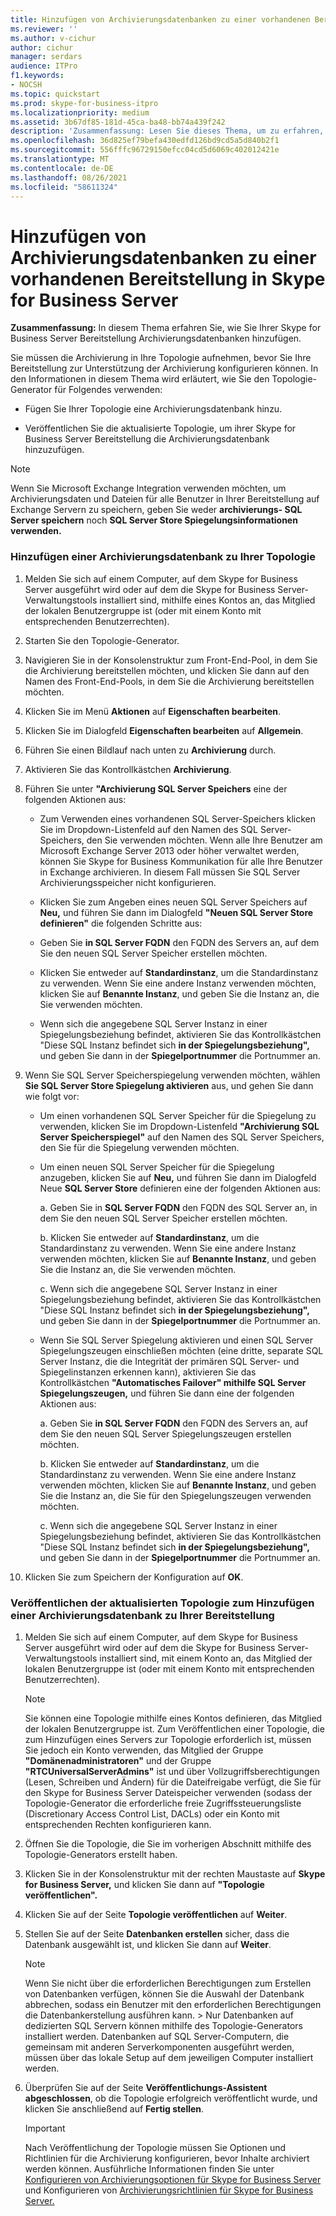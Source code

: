 ```yaml
---
title: Hinzufügen von Archivierungsdatenbanken zu einer vorhandenen Bereitstellung in Skype for Business Server
ms.reviewer: ''
ms.author: v-cichur
author: cichur
manager: serdars
audience: ITPro
f1.keywords:
- NOCSH
ms.topic: quickstart
ms.prod: skype-for-business-itpro
ms.localizationpriority: medium
ms.assetid: 3b67df85-181d-45ca-ba48-bb74a439f242
description: 'Zusammenfassung: Lesen Sie dieses Thema, um zu erfahren, wie Sie Ihrer Skype for Business Server Bereitstellung Archivierungsdatenbanken hinzufügen.'
ms.openlocfilehash: 36d825ef79befa430edfd126bd9cd5a5d840b2f1
ms.sourcegitcommit: 556fffc96729150efcc04cd5d6069c402012421e
ms.translationtype: MT
ms.contentlocale: de-DE
ms.lasthandoff: 08/26/2021
ms.locfileid: "58611324"
---
```

# <a name="add-archiving-databases-to-an-existing-deployment-in-skype-for-business-server"></a>Hinzufügen von Archivierungsdatenbanken zu einer vorhandenen Bereitstellung in Skype for Business Server
 
**Zusammenfassung:** In diesem Thema erfahren Sie, wie Sie Ihrer Skype for Business Server Bereitstellung Archivierungsdatenbanken hinzufügen.
  
Sie müssen die Archivierung in Ihre Topologie aufnehmen, bevor Sie Ihre Bereitstellung zur Unterstützung der Archivierung konfigurieren können. In den Informationen in diesem Thema wird erläutert, wie Sie den Topologie-Generator für Folgendes verwenden:
  
- Fügen Sie Ihrer Topologie eine Archivierungsdatenbank hinzu.
    
- Veröffentlichen Sie die aktualisierte Topologie, um ihrer Skype for Business Server Bereitstellung die Archivierungsdatenbank hinzuzufügen.
    
> [!NOTE]
> Wenn Sie Microsoft Exchange Integration verwenden möchten, um Archivierungsdaten und Dateien für alle Benutzer in Ihrer Bereitstellung auf Exchange Servern zu speichern, geben Sie weder **archivierungs- SQL Server speichern** noch **SQL Server Store Spiegelungsinformationen verwenden.**
  
### <a name="add-an-archiving-database-to-your-topology"></a>Hinzufügen einer Archivierungsdatenbank zu Ihrer Topologie

1. Melden Sie sich auf einem Computer, auf dem Skype for Business Server ausgeführt wird oder auf dem die Skype for Business Server-Verwaltungstools installiert sind, mithilfe eines Kontos an, das Mitglied der lokalen Benutzergruppe ist (oder mit einem Konto mit entsprechenden Benutzerrechten).
    
2. Starten Sie den Topologie-Generator.
    
3. Navigieren Sie in der Konsolenstruktur zum Front-End-Pool, in dem Sie die Archivierung bereitstellen möchten, und klicken Sie dann auf den Namen des Front-End-Pools, in dem Sie die Archivierung bereitstellen möchten.
    
4. Klicken Sie im Menü **Aktionen** auf **Eigenschaften bearbeiten**. 
    
5. Klicken Sie im Dialogfeld **Eigenschaften bearbeiten** auf **Allgemein**.
    
6. Führen Sie einen Bildlauf nach unten zu **Archivierung** durch.
    
7. Aktivieren Sie das Kontrollkästchen **Archivierung**.
    
8. Führen Sie unter **"Archivierung SQL Server Speichers** eine der folgenden Aktionen aus:
    
   - Zum Verwenden eines vorhandenen SQL Server-Speichers klicken Sie im Dropdown-Listenfeld auf den Namen des SQL Server-Speichers, den Sie verwenden möchten. Wenn alle Ihre Benutzer am Microsoft Exchange Server 2013 oder höher verwaltet werden, können Sie Skype for Business Kommunikation für alle Ihre Benutzer in Exchange archivieren. In diesem Fall müssen Sie SQL Server Archivierungsspeicher nicht konfigurieren.
    
   - Klicken Sie zum Angeben eines neuen SQL Server Speichers auf **Neu,** und führen Sie dann im Dialogfeld **"Neuen SQL Server Store definieren"** die folgenden Schritte aus:
    
   - Geben Sie **in SQL Server FQDN** den FQDN des Servers an, auf dem Sie den neuen SQL Server Speicher erstellen möchten.
    
   - Klicken Sie entweder auf **Standardinstanz**, um die Standardinstanz zu verwenden. Wenn Sie eine andere Instanz verwenden möchten, klicken Sie auf **Benannte Instanz**, und geben Sie die Instanz an, die Sie verwenden möchten.
    
   - Wenn sich die angegebene SQL Server Instanz in einer Spiegelungsbeziehung befindet, aktivieren Sie das Kontrollkästchen "Diese SQL Instanz befindet sich **in der Spiegelungsbeziehung",** und geben Sie dann in der **Spiegelportnummer** die Portnummer an.
    
9. Wenn Sie SQL Server Speicherspiegelung verwenden möchten, wählen **Sie SQL Server Store Spiegelung aktivieren** aus, und gehen Sie dann wie folgt vor:
    
   - Um einen vorhandenen SQL Server Speicher für die Spiegelung zu verwenden, klicken Sie im Dropdown-Listenfeld **"Archivierung SQL Server Speicherspiegel"** auf den Namen des SQL Server Speichers, den Sie für die Spiegelung verwenden möchten.
    
   - Um einen neuen SQL Server Speicher für die Spiegelung anzugeben, klicken Sie auf **Neu,** und führen Sie dann im Dialogfeld Neue **SQL Server Store** definieren eine der folgenden Aktionen aus:
    
     a. Geben Sie in **SQL Server FQDN** den FQDN des SQL Server an, in dem Sie den neuen SQL Server Speicher erstellen möchten.
    
     b. Klicken Sie entweder auf **Standardinstanz**, um die Standardinstanz zu verwenden. Wenn Sie eine andere Instanz verwenden möchten, klicken Sie auf **Benannte Instanz**, und geben Sie die Instanz an, die Sie verwenden möchten.
    
     c. Wenn sich die angegebene SQL Server Instanz in einer Spiegelungsbeziehung befindet, aktivieren Sie das Kontrollkästchen "Diese SQL Instanz befindet sich **in der Spiegelungsbeziehung",** und geben Sie dann in der **Spiegelportnummer** die Portnummer an.
    
   - Wenn Sie SQL Server Spiegelung aktivieren und einen SQL Server Spiegelungszeugen einschließen möchten (eine dritte, separate SQL Server Instanz, die die Integrität der primären SQL Server- und Spiegelinstanzen erkennen kann), aktivieren Sie das Kontrollkästchen **"Automatisches Failover" mithilfe SQL Server Spiegelungszeugen,** und führen Sie dann eine der folgenden Aktionen aus:
    
     a. Geben Sie **in SQL Server FQDN** den FQDN des Servers an, auf dem Sie den neuen SQL Server Spiegelungszeugen erstellen möchten.
    
     b. Klicken Sie entweder auf **Standardinstanz**, um die Standardinstanz zu verwenden. Wenn Sie eine andere Instanz verwenden möchten, klicken Sie auf **Benannte Instanz**, und geben Sie die Instanz an, die Sie für den Spiegelungszeugen verwenden möchten.
    
     c. Wenn sich die angegebene SQL Server Instanz in einer Spiegelungsbeziehung befindet, aktivieren Sie das Kontrollkästchen "Diese SQL Instanz befindet sich **in der Spiegelungsbeziehung",** und geben Sie dann in der **Spiegelportnummer** die Portnummer an.
    
10. Klicken Sie zum Speichern der Konfiguration auf **OK**.
    
### <a name="publish-the-updated-topology-to-add-an-archiving-database-to-your-deployment"></a>Veröffentlichen der aktualisierten Topologie zum Hinzufügen einer Archivierungsdatenbank zu Ihrer Bereitstellung

1. Melden Sie sich auf einem Computer, auf dem Skype for Business Server ausgeführt wird oder auf dem die Skype for Business Server-Verwaltungstools installiert sind, mit einem Konto an, das Mitglied der lokalen Benutzergruppe ist (oder mit einem Konto mit entsprechenden Benutzerrechten).
    
    > [!NOTE]
    > Sie können eine Topologie mithilfe eines Kontos definieren, das Mitglied der lokalen Benutzergruppe ist. Zum Veröffentlichen einer Topologie, die zum Hinzufügen eines Servers zur Topologie erforderlich ist, müssen Sie jedoch ein Konto verwenden, das Mitglied der Gruppe **"Domänenadministratoren"** und der Gruppe **"RTCUniversalServerAdmins"** ist und über Vollzugriffsberechtigungen (Lesen, Schreiben und Ändern) für die Dateifreigabe verfügt, die Sie für den Skype for Business Server Dateispeicher verwenden (sodass der Topologie-Generator die erforderliche freie Zugriffssteuerungsliste (Discretionary Access Control List, DACLs) oder ein Konto mit entsprechenden Rechten konfigurieren kann.
  
2. Öffnen Sie die Topologie, die Sie im vorherigen Abschnitt mithilfe des Topologie-Generators erstellt haben.
    
3. Klicken Sie in der Konsolenstruktur mit der rechten Maustaste auf **Skype for Business Server,** und klicken Sie dann auf **"Topologie veröffentlichen".**
    
4. Klicken Sie auf der Seite **Topologie veröffentlichen** auf **Weiter**.
    
5. Stellen Sie auf der Seite **Datenbanken erstellen** sicher, dass die Datenbank ausgewählt ist, und klicken Sie dann auf **Weiter**. 
    
    > [!NOTE]
    > Wenn Sie nicht über die erforderlichen Berechtigungen zum Erstellen von Datenbanken verfügen, können Sie die Auswahl der Datenbank abbrechen, sodass ein Benutzer mit den erforderlichen Berechtigungen die Datenbankerstellung ausführen kann. > Nur Datenbanken auf dedizierten SQL Servern können mithilfe des Topologie-Generators installiert werden. Datenbanken auf SQL Server-Computern, die gemeinsam mit anderen Serverkomponenten ausgeführt werden, müssen über das lokale Setup auf dem jeweiligen Computer installiert werden. 
  
6. Überprüfen Sie auf der Seite **Veröffentlichungs-Assistent abgeschlossen**, ob die Topologie erfolgreich veröffentlicht wurde, und klicken Sie anschließend auf **Fertig stellen**.
    
    > [!IMPORTANT]
    > Nach Veröffentlichung der Topologie müssen Sie Optionen und Richtlinien für die Archivierung konfigurieren, bevor Inhalte archiviert werden können. Ausführliche Informationen finden Sie unter [Konfigurieren von Archivierungsoptionen für Skype for Business Server](configure-archiving-options.md) und Konfigurieren von [Archivierungsrichtlinien für Skype for Business Server.](configure-archiving-policies.md) 
  

